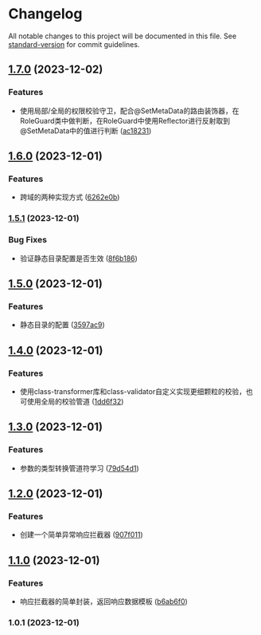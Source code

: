 # Changelog

All notable changes to this project will be documented in this file. See [standard-version](https://github.com/conventional-changelog/standard-version) for commit guidelines.

## [1.7.0](https://github.com/YuluoY/nestjs-study/compare/v1.6.0...v1.7.0) (2023-12-02)


### Features

* 使用局部/全局的权限校验守卫，配合@SetMetaData的路由装饰器，在RoleGuard类中做判断，在RoleGuard中使用Reflector进行反射取到@SetMetaData中的值进行判断 ([ac18231](https://github.com/YuluoY/nestjs-study/commit/ac1823187cb00a1262154e46329a844e2cb2e2e4))

## [1.6.0](https://github.com/YuluoY/nestjs-study/compare/v1.5.1...v1.6.0) (2023-12-01)


### Features

* 跨域的两种实现方式 ([6262e0b](https://github.com/YuluoY/nestjs-study/commit/6262e0b64a710feb93be0206acf56d419c447827))

### [1.5.1](https://github.com/YuluoY/nestjs-study/compare/v1.5.0...v1.5.1) (2023-12-01)


### Bug Fixes

* 验证静态目录配置是否生效 ([8f6b186](https://github.com/YuluoY/nestjs-study/commit/8f6b186d0a51db9fd4fe442c75d8a6ef9f5f7270))

## [1.5.0](https://github.com/YuluoY/nestjs-study/compare/v1.4.0...v1.5.0) (2023-12-01)


### Features

* 静态目录的配置 ([3597ac9](https://github.com/YuluoY/nestjs-study/commit/3597ac9c03bee73ae1c42ee3a339604817080532))

## [1.4.0](https://github.com/YuluoY/nestjs-study/compare/v1.3.0...v1.4.0) (2023-12-01)


### Features

* 使用class-transformer库和class-validator自定义实现更细颗粒的校验，也可使用全局的校验管道 ([1dd6f32](https://github.com/YuluoY/nestjs-study/commit/1dd6f328b70d4ea8f904a30259e11fcff0acd6c3))

## [1.3.0](https://github.com/YuluoY/nestjs-study/compare/v1.2.0...v1.3.0) (2023-12-01)


### Features

* 参数的类型转换管道符学习 ([79d54d1](https://github.com/YuluoY/nestjs-study/commit/79d54d1692a690e2c61b79b16ee75fd8b55dd004))

## [1.2.0](https://github.com/YuluoY/nestjs-study/compare/v1.1.0...v1.2.0) (2023-12-01)


### Features

* 创建一个简单异常响应拦截器 ([907f011](https://github.com/YuluoY/nestjs-study/commit/907f011e80023561f9304ce5e5c537ddf2d8c5cf))

## [1.1.0](https://github.com/YuluoY/nestjs-study/compare/v1.0.1...v1.1.0) (2023-12-01)


### Features

* 响应拦截器的简单封装，返回响应数据模板 ([b6ab6f0](https://github.com/YuluoY/nestjs-study/commit/b6ab6f01ce127a7dc036c7aafc9648fa92c5ec78))

### 1.0.1 (2023-12-01)
